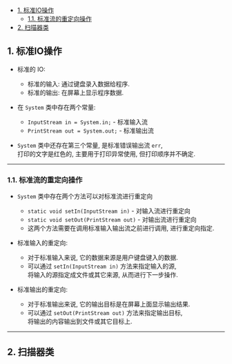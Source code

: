 <!-- TOC -->

- [1. 标准IO操作](#1-标准io操作)
  - [1.1. 标准流的重定向操作](#11-标准流的重定向操作)
- [2. 扫描器类](#2-扫描器类)

<!-- /TOC -->

## 1. 标准IO操作
- 标准的 IO:
  - 标准的输入: 通过键盘录入数据给程序.
  - 标准的输出: 在屏幕上显示程序数据.

- 在 `System` 类中存在两个常量:
  - `InputStream in = System.in;` - 标准输入流
  - `PrintStream out = System.out;` - 标准输出流

- `System` 类中还存在第三个常量, 是标准错误输出流 `err`,  
  打印的文字是红色的, 主要用于打印异常使用, 但打印顺序并不确定.

****

### 1.1. 标准流的重定向操作
- `System` 类中存在两个方法可以对标准流进行重定向
  - `static void setIn(InputStream in)` - 对输入流进行重定向
  - `static void setOut(PrintStream out)` - 对输出流进行重定向
  - 这两个方法需要在调用标准输入输出流之前进行调用, 进行重定向指定.

- 标准输入的重定向:  
  - 对于标准输入来说, 它的数据来源是用户键盘键入的数据.  
  - 可以通过 `setIn(InputStream in)` 方法来指定输入的源,  
    将输入的源指定成文件或其它来源, 从而进行下一步操作.

- 标准输出的重定向:  
  - 对于标准输出来说, 它的输出目标是在屏幕上面显示输出结果.  
  - 可以通过 `setOut(PrintStream out)` 方法来指定输出目标,  
    将输出的内容输出到文件或其它目标上.


****

## 2. 扫描器类
